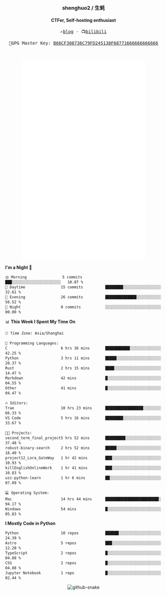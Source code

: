 <h3 align="center"> shenghuo2 / 生蚝 </h3>
<h4 align="center" >CTFer, Self-hosting enthusiast</h3>


<p align="center">
  <samp>
    ✍️<a href="https://blog.shenghuo2.top/">blog</a> -
    📺<a href="https://space.bilibili.com/85894935">bilibili</a>
  </samp>
</p>
<p align="center">
  <samp>
     🔐GPG Master Key: <a align="center" href="https://github.com/shenghuo2.gpg">B66CF308736C79FD245138F68771666666666666</a>
  </samp>
</p>
<br>
<p align="center">
  <a href="https://github.com/shenghuo2">
    <img width="400" align="top" src="https://github.com/shenghuo2/shenghuo2/blob/main/metrics.left.svg" />
  </a>
  <a href="https://github.com/shenghuo2">
    <img width="400" align="top" src="https://github.com/shenghuo2/shenghuo2/blob/main/metrics.right.svg" />
  </a>
</p>


<!--START_SECTION:waka-->
**I'm a Night 🦉** 

```text
🌞 Morning                5 commits           ███░░░░░░░░░░░░░░░░░░░░░░   10.87 % 
🌆 Daytime                15 commits          ████████░░░░░░░░░░░░░░░░░   32.61 % 
🌃 Evening                26 commits          ██████████████░░░░░░░░░░░   56.52 % 
🌙 Night                  0 commits           ░░░░░░░░░░░░░░░░░░░░░░░░░   00.00 % 
```


📊 **This Week I Spent My Time On** 

```text
🕑︎ Time Zone: Asia/Shanghai

💬 Programming Languages: 
C                        6 hrs 36 mins       ███████████░░░░░░░░░░░░░░   42.25 % 
Python                   3 hrs 11 mins       █████░░░░░░░░░░░░░░░░░░░░   20.37 % 
Rust                     2 hrs 15 mins       ████░░░░░░░░░░░░░░░░░░░░░   14.47 % 
Markdown                 42 mins             █░░░░░░░░░░░░░░░░░░░░░░░░   04.55 % 
Other                    41 mins             █░░░░░░░░░░░░░░░░░░░░░░░░   04.47 % 

🔥 Editors: 
Trae                     10 hrs 23 mins      █████████████████░░░░░░░░   66.33 % 
VS Code                  5 hrs 16 mins       ████████░░░░░░░░░░░░░░░░░   33.67 % 

🐱‍💻 Projects: 
second_term_final_project5 hrs 52 mins       █████████░░░░░░░░░░░░░░░░   37.48 % 
robust-binary-search     2 hrs 52 mins       █████░░░░░░░░░░░░░░░░░░░░   18.40 % 
project12_Lora_GateWay   1 hr 42 mins        ███░░░░░░░░░░░░░░░░░░░░░░   10.93 % 
killEnglishOnlineWork    1 hr 41 mins        ███░░░░░░░░░░░░░░░░░░░░░░   10.83 % 
uzz-python-learn         1 hr 6 mins         ██░░░░░░░░░░░░░░░░░░░░░░░   07.09 % 

💻 Operating System: 
Mac                      14 hrs 44 mins      ████████████████████████░   94.17 % 
Windows                  54 mins             █░░░░░░░░░░░░░░░░░░░░░░░░   05.83 % 
```

**I Mostly Code in Python** 

```text
Python                   10 repos            ██████░░░░░░░░░░░░░░░░░░░   24.39 % 
Astro                    5 repos             ███░░░░░░░░░░░░░░░░░░░░░░   12.20 % 
TypeScript               2 repos             █░░░░░░░░░░░░░░░░░░░░░░░░   04.88 % 
CSS                      2 repos             █░░░░░░░░░░░░░░░░░░░░░░░░   04.88 % 
Jupyter Notebook         1 repo              █░░░░░░░░░░░░░░░░░░░░░░░░   02.44 % 
```




<!--END_SECTION:waka-->


<div align="center">
  <picture>
    <source media="(prefers-color-scheme: dark)" srcset="https://gist.githubusercontent.com/shenghuo2/bfce20b14ab0484cef03bae6e60e0b3a/raw/github-snake-dark.svg" />
    <source media="(prefers-color-scheme: light)" srcset="https://gist.githubusercontent.com/shenghuo2/bfce20b14ab0484cef03bae6e60e0b3a/raw/github-snake.svg" />
    <img alt="github-snake" src="https://gist.githubusercontent.com/shenghuo2/bfce20b14ab0484cef03bae6e60e0b3a/raw/github-snake.svg" />
  </picture>
</div>

<!--
**shenghuo2/shenghuo2** is a ✨ _special_ ✨ repository because its `README.md` (this file) appears on your GitHub profile.

Here are some ideas to get you started:

- 🔭 I’m currently working on ...
- 🌱 I’m currently learning ...
- 👯 I’m looking to collaborate on ...
- 🤔 I’m looking for help with ...
- 💬 Ask me about ...
- 📫 How to reach me: ...
- 😄 Pronouns: ...
- ⚡ Fun fact: ...
-->
